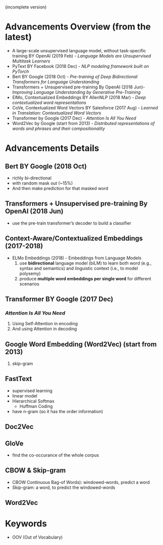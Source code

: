 (incomplete version)
# Advancements Overview (from the latest)

- A large-scale unsupervised language model, without task-specific training BY OpenAI (2019 Feb) - *Language Models are Unsupervised Multitask Learners*
- PyText BY Facebook (2018 Dec) - *NLP modeling framework built on PyTorch*
- Bert BY Google (2018 Oct) - *Pre-training of Deep Bidirectional Transformers for Language Understanding*
- Transformers + Unsupervised pre-training By OpenAI (2018 Jun)- *Improving Language Understanding by Generative Pre-Training*
- ElMo, Contextualized Embeddings BY AllenNLP (2018 Mar) - *Deep contextualized word representations*
- CoVe, Contextualized Word Vectors BY Salesforce (2017 Aug) - *Learned in Translation: Contextualized Word Vectors*
- Transformer by Google (2017 Dec) - *Attention Is All You Need*
- Word2Vec by Google (start from 2013) - *Distributed representations of words and phrases and their compositionality*

# Advancements Details

## Bert BY Google (2018 Oct)
* richly bi-directional
* with random mask out (~15%)
* And then make prediction for that masked word

## Transformers + Unsupervised pre-training By OpenAI (2018 Jun)
* use the pre-train transformer’s decoder to build a classifier

## Context-Aware/Contextualized Embeddings (2017-2018)
* ELMo Embeddings (2018) - Embeddings from Language Models
    1. use **bidirectional** language model (biLM) to learn both word (e.g., syntax and semantics) and linguistic context (i.e., to model polysemy)
    2. produce **multiple word embeddings per single word** for different scenarios

## Transformer BY Google (2017 Dec)
### *Attention Is All You Need*
1. Using Self-Attention in encoding
2. And using Attention in decoding

## Google Word Embedding (Word2Vec) (start from 2013)
1. skip-gram





## FastText

- supervised learning
- linear model
- Hierarchical Softmax
  - Huffman Coding
- have n-gram (so it has the order information)

## Doc2Vec

## GloVe

- find the co-occurance of the whole corpus

## CBOW & Skip-gram

- CBOW Continuous Bag-of Words): windowed-words, predict a word
- Skip-gram: a word, to predict the windowed-words

## Word2Vec







Keywords
====
- OOV (Out of Vocabulary)
